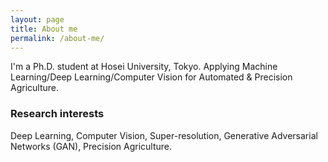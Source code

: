 ```yaml
---
layout: page
title: About me
permalink: /about-me/
---
```


I'm a Ph.D. student at Hosei University, Tokyo. Applying Machine Learning/Deep Learning/Computer Vision for Automated & Precision Agriculture.
### Research interests

Deep Learning, Computer Vision, Super-resolution, Generative Adversarial Networks (GAN), Precision Agriculture.
